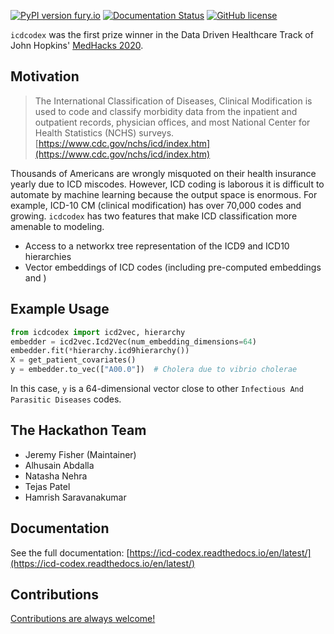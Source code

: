 [![PyPI version fury.io](https://badge.fury.io/py/icdcodex.svg)](https://pypi.python.org/pypi/icdcodex/) [![Documentation Status](https://readthedocs.org/projects/icd-codex/badge/?version=latest)](http://icd-codex.readthedocs.io/?badge=latest) [![GitHub license](https://img.shields.io/github/license/icd-codex/icd-codex.svg)](https://github.com/icd-codex/icd-codex/blob/master/LICENSE)


`icdcodex` was the first prize winner in the Data Driven Healthcare Track of John Hopkins' [MedHacks 2020](https://medhacks2020.devpost.com).

## Motivation

> The International Classification of Diseases, Clinical Modification is used to code and classify morbidity data from the inpatient and outpatient records, physician offices, and most National Center for Health Statistics (NCHS) surveys.
> [https://www.cdc.gov/nchs/icd/index.htm](https://www.cdc.gov/nchs/icd/index.htm)

Thousands of Americans are wrongly misquoted on their health insurance yearly due to ICD miscodes. However, ICD coding is laborous it is difficult to automate by machine learning because the output space is enormous. For example, ICD-10 CM (clinical modification) has over 70,000 codes and growing. `icdcodex` has two features that make ICD classification more amenable to modeling.
- Access to a networkx tree representation of the ICD9 and ICD10 hierarchies
- Vector embeddings of ICD codes (including pre-computed embeddings and )

## Example Usage

```python
from icdcodex import icd2vec, hierarchy
embedder = icd2vec.Icd2Vec(num_embedding_dimensions=64)
embedder.fit(*hierarchy.icd9hierarchy())
X = get_patient_covariates()
y = embedder.to_vec(["A00.0"])  # Cholera due to vibrio cholerae
```
In this case, `y` is a 64-dimensional vector close to other `Infectious And Parasitic Diseases` codes. 

## The Hackathon Team
- Jeremy Fisher (Maintainer)
- Alhusain Abdalla
- Natasha Nehra
- Tejas Patel
- Hamrish Saravanakumar

## Documentation

See the full documentation: [https://icd-codex.readthedocs.io/en/latest/](https://icd-codex.readthedocs.io/en/latest/)

## Contributions

[Contributions are always welcome!](https://icd-codex.readthedocs.io/en/latest/contributing.html)